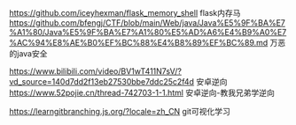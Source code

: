 https://github.com/iceyhexman/flask_memory_shell flask内存马
https://github.com/bfengj/CTF/blob/main/Web/java/Java%E5%9F%BA%E7%A1%80/Java%E5%9F%BA%E7%A1%80%E5%AD%A6%E4%B9%A0%E7%AC%94%E8%AE%B0%EF%BC%88%E4%B8%89%EF%BC%89.md 万恶的java安全


https://www.bilibili.com/video/BV1wT411N7sV/?vd_source=140d7dd2f13eb27530bbe7ddc25c2f4d 安卓逆向
https://www.52pojie.cn/thread-742703-1-1.html 安卓逆向-教我兄弟学逆向

https://learngitbranching.js.org/?locale=zh_CN git可视化学习

